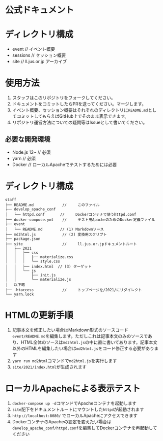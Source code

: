 公式ドキュメント
====

# ディレクトリ構成

- event // イベント概要
- sessions // セッション概要
- site // ll.jus.or.jp アーカイブ

# 使用方法

1. スタッフはこのリポジトリをフォークしてください。
1. ドキュメントをコミットしたらPRを送ってください。マージします。
1. イベント概要、セッション概要はそれぞれのディレクトリに```README.md```としてコミットしてもらえばGitHub上でそのまま表示できます。
1. リポジトリ運営方法についての疑問等はIssueとして書いてください。


## 必要な開発環境

- Node.js 12~ // 必須
- yarn // 必須
- Docker // ローカルApacheでテストするためには必要

# ディレクトリ構成

```
staff
├── README.md             //     このファイル
├── develop_apache_conf
│   └── httpd.conf       //     Dockerコンテナで使うhttpd.conf 
├── docker-compose.yml    //     テスト用ApacheのためのDocker定義ファイル
├── event
│   └── README.md        // (1) Markdownソース
├── md2html.js            // (2) 変換用スクリプト
├── package.json
├── site                  //     ll.jus.or.jpドキュメントルート
│   ├── 2021
│   │   ├── css
│   │   │   ├── materialize.css
│   │   │   └── style.css
│   │   ├── index.html  // (3) ターゲット
│   │   └── js
│   │       ├── init.js
│   │       └── materialize.js
│   以下略
├── .htaccess             //     トップページを/2021/にリダイレクト
└── yarn.lock
```

# HTMLの更新手順

1. 記事本文を修正したい場合はMarkdown形式のソースコード```event/README.md```を編集します。ただしこれは記事本文のみのソースであり、HTML全体のソースは```md2html.js```の中に直に書いてあります。記事本文以外のHTMLを編集したい場合は```md2html.js```をコード修正する必要があります
1. ```yarn run md2html```コマンドで```md2html.js```を実行します
1. ```site/2021/index.html```が生成されます

# ローカルApacheによる表示テスト

1. ```docker-compose up -d```コマンドでApacheコンテナを起動します
1. ```site```配下をドキュメントルートにマウントした```httpd```が起動されます
1. ```http://localhost:8080/``` でローカルApacheにアクセスできます
1. DockerコンテナのApacheの設定を変えたい場合は```develop_apache_conf/httpd.conf```を編集してDockerコンテナを再起動してください